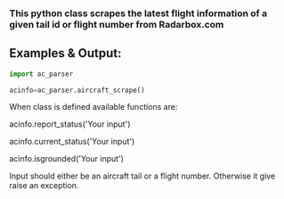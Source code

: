 ### This python class scrapes the latest flight information of a given tail id or flight number from Radarbox.com

## Examples & Output:

```python
import ac_parser

acinfo=ac_parser.aircraft_scrape()

```

When class is defined available functions are:

acinfo.report_status('Your input')

acinfo.current_status('Your input')

acinfo.isgrounded('Your input')

Input should either be an aircraft tail or a flight number. Otherwise it give raise an exception.

